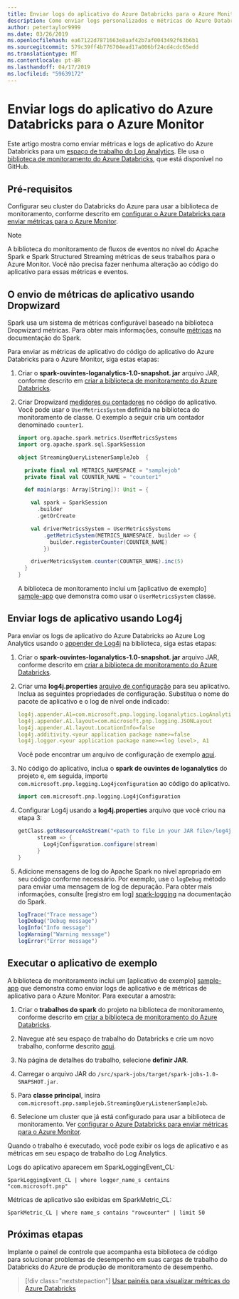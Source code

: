 ```yaml
---
title: Enviar logs do aplicativo do Azure Databricks para o Azure Monitor
description: Como enviar logs personalizados e métricas do Azure Databricks para o Azure Monitor
author: petertaylor9999
ms.date: 03/26/2019
ms.openlocfilehash: ea67122d7871663e8aaf42b7af0043492f63b6b1
ms.sourcegitcommit: 579c39ff4b776704ead17a006bf24cd4cdc65edd
ms.translationtype: MT
ms.contentlocale: pt-BR
ms.lasthandoff: 04/17/2019
ms.locfileid: "59639172"
---
```

# <a name="send-azure-databricks-application-logs-to-azure-monitor"></a>Enviar logs do aplicativo do Azure Databricks para o Azure Monitor

Este artigo mostra como enviar métricas e logs de aplicativo do Azure Databricks para um [espaço de trabalho do Log Analytics](/azure/azure-monitor/platform/manage-access). Ele usa o [biblioteca de monitoramento do Azure Databricks](https://github.com/mspnp/spark-monitoring), que está disponível no GitHub.

## <a name="prerequisites"></a>Pré-requisitos

Configurar seu cluster do Databricks do Azure para usar a biblioteca de monitoramento, conforme descrito em [configurar o Azure Databricks para enviar métricas para o Azure Monitor][config-cluster].

> [!NOTE]
> A biblioteca do monitoramento de fluxos de eventos no nível do Apache Spark e Spark Structured Streaming métricas de seus trabalhos para o Azure Monitor. Você não precisa fazer nenhuma alteração ao código do aplicativo para essas métricas e eventos.

## <a name="send-application-metrics-using-dropwizard"></a>O envio de métricas de aplicativo usando Dropwizard

Spark usa um sistema de métricas configurável baseado na biblioteca Dropwizard métricas. Para obter mais informações, consulte [métricas](https://spark.apache.org/docs/latest/monitoring.html#metrics) na documentação do Spark.

Para enviar as métricas de aplicativo do código do aplicativo do Azure Databricks para o Azure Monitor, siga estas etapas:

1. Criar o **spark-ouvintes-loganalytics-1.0-snapshot. jar** arquivo JAR, conforme descrito em [criar a biblioteca de monitoramento do Azure Databricks][build-lib].

1. Criar Dropwizard [medidores ou contadores](https://metrics.dropwizard.io/4.0.0/manual/core.html) no código do aplicativo. Você pode usar o `UserMetricsSystem` definida na biblioteca do monitoramento de classe. O exemplo a seguir cria um contador denominado `counter1`.

    ```Scala
    import org.apache.spark.metrics.UserMetricsSystems
    import org.apache.spark.sql.SparkSession

    object StreamingQueryListenerSampleJob  {

      private final val METRICS_NAMESPACE = "samplejob"
      private final val COUNTER_NAME = "counter1"

      def main(args: Array[String]): Unit = {

        val spark = SparkSession
          .builder
          .getOrCreate

        val driverMetricsSystem = UserMetricsSystems
            .getMetricSystem(METRICS_NAMESPACE, builder => {
              builder.registerCounter(COUNTER_NAME)
            })

        driverMetricsSystem.counter(COUNTER_NAME).inc(5)
      }
    }
    ```

    A biblioteca de monitoramento inclui um [aplicativo de exemplo] [ sample-app] que demonstra como usar o `UserMetricsSystem` classe.

## <a name="send-application-logs-using-log4j"></a>Enviar logs de aplicativo usando Log4j

Para enviar os logs de aplicativo do Azure Databricks ao Azure Log Analytics usando o [appender de Log4j](https://logging.apache.org/log4j/2.x/manual/appenders.html) na biblioteca, siga estas etapas:

1. Criar o **spark-ouvintes-loganalytics-1.0-snapshot. jar** arquivo JAR, conforme descrito em [criar a biblioteca de monitoramento do Azure Databricks][build-lib].

1. Criar uma **log4j.properties** [arquivo de configuração](https://logging.apache.org/log4j/2.x/manual/configuration.html) para seu aplicativo. Inclua as seguintes propriedades de configuração. Substitua o nome do pacote de aplicativo e o log de nível onde indicado:

    ```YAML
    log4j.appender.A1=com.microsoft.pnp.logging.loganalytics.LogAnalyticsAppender
    log4j.appender.A1.layout=com.microsoft.pnp.logging.JSONLayout
    log4j.appender.A1.layout.LocationInfo=false
    log4j.additivity.<your application package name>=false
    log4j.logger.<your application package name>=<log level>, A1
    ```

    Você pode encontrar um arquivo de configuração de exemplo [aqui][log4j.properties].

1. No código do aplicativo, inclua o **spark de ouvintes de loganalytics** do projeto e, em seguida, importe `com.microsoft.pnp.logging.Log4jconfiguration` ao código do aplicativo.

    ```Scala
    import com.microsoft.pnp.logging.Log4jConfiguration
    ```

1. Configurar Log4j usando a **log4j.properties** arquivo que você criou na etapa 3:

    ```Scala
    getClass.getResourceAsStream("<path to file in your JAR file>/log4j.properties")) {
          stream => {
            Log4jConfiguration.configure(stream)
          }
    }
    ```

1. Adicione mensagens de log do Apache Spark no nível apropriado em seu código conforme necessário. Por exemplo, use o `logDebug` método para enviar uma mensagem de log de depuração. Para obter mais informações, consulte [registro em log] [ spark-logging] na documentação do Spark.

    ```Scala
    logTrace("Trace message")
    logDebug("Debug message")
    logInfo("Info message")
    logWarning("Warning message")
    logError("Error message")
    ```

## <a name="run-the-sample-application"></a>Executar o aplicativo de exemplo

A biblioteca de monitoramento inclui um [aplicativo de exemplo] [ sample-app] que demonstra como enviar logs de aplicativo e de métricas de aplicativo para o Azure Monitor. Para executar a amostra:

1. Criar o **trabalhos do spark** do projeto na biblioteca de monitoramento, conforme descrito em [criar a biblioteca de monitoramento do Azure Databricks][build-lib].

1. Navegue até seu espaço de trabalho do Databricks e crie um novo trabalho, conforme descrito [aqui](https://docs.azuredatabricks.net/user-guide/jobs.html#create-a-job).

1. Na página de detalhes do trabalho, selecione **definir JAR**.

1. Carregar o arquivo JAR do `/src/spark-jobs/target/spark-jobs-1.0-SNAPSHOT.jar`.

1. Para **classe principal**, insira `com.microsoft.pnp.samplejob.StreamingQueryListenerSampleJob`.

1. Selecione um cluster que já está configurado para usar a biblioteca de monitoramento. Ver [configurar o Azure Databricks para enviar métricas para o Azure Monitor][config-cluster].

Quando o trabalho é executado, você pode exibir os logs de aplicativo e as métricas em seu espaço de trabalho do Log Analytics.

Logs do aplicativo aparecem em SparkLoggingEvent_CL:

```Kusto
SparkLoggingEvent_CL | where logger_name_s contains "com.microsoft.pnp"
```

Métricas de aplicativo são exibidas em SparkMetric_CL:

```Kusto
SparkMetric_CL | where name_s contains "rowcounter" | limit 50
```

## <a name="next-steps"></a>Próximas etapas

Implante o painel de controle que acompanha esta biblioteca de código para solucionar problemas de desempenho em suas cargas de trabalho do Databricks do Azure de produção de monitoramento de desempenho.

> [!div class="nextstepaction"]
> [Usar painéis para visualizar métricas do Azure Databricks](./dashboards.md)

<!-- links -->

[build-lib]: ./configure-cluster.md##build-the-azure-databricks-monitoring-library
[config-cluster]: ./configure-cluster.md
[log4j.properties]: https://github.com/mspnp/spark-monitoring/blob/master/src/spark-jobs/src/main/resources/com/microsoft/pnp/samplejob/log4j.properties
[sample-app]: https://github.com/mspnp/spark-monitoring/tree/master/src/spark-jobs
[spark-logging]: https://spark.apache.org/docs/2.3.0/api/java/org/apache/spark/internal/Logging.html